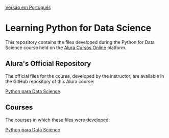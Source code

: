 [Versão em Português](README.md)

# Learning Python for Data Science

This repository contains the files developed during the Python for Data Science course held on the [Alura Cursos Online](https://alura.com.br) platform.

## Alura's Official Repository

The official files for the course, developed by the instructor, are available in the GitHub repository of this Alura course:

[Python para Data Science](https://github.com/alura-cursos/1766-logica-programacao-python).

## Courses

The courses in which these files were developed:

[Python para Data Science](https://cursos.alura.com.br/course/python-intro).